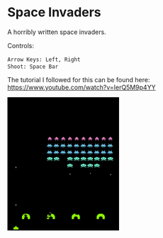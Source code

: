 # Space Invaders
A horribly written space invaders.

Controls: 

    Arrow Keys: Left, Right
    Shoot: Space Bar

The tutorial I followed for this can be found here:
https://www.youtube.com/watch?v=IerQ5M9p4YY

<img src="https://raw.githubusercontent.com/Digicrest/games/master/space-invaders/_sample.png" width="50%" />
